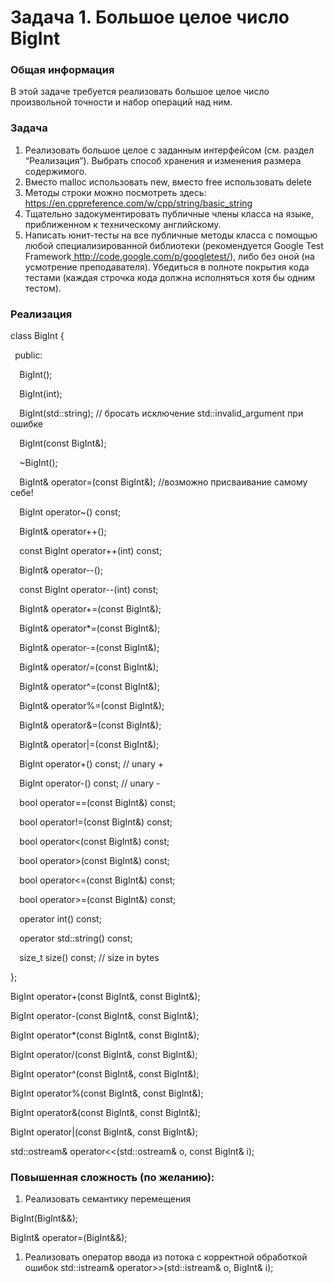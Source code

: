 # **Задача 1. Большое целое число BigInt**

### **Общая информация**
В этой задаче требуется реализовать большое целое число произвольной точности и набор операций над ним.
### **Задача**
1. Реализовать большое целое  с заданным интерфейсом (см. раздел “Реализация”). Выбрать способ хранения и изменения размера содержимого.
1. Вместо malloc использовать new, вместо free использовать delete
1. Методы строки можно посмотреть здесь: <https://en.cppreference.com/w/cpp/string/basic_string>
1. Тщательно задокументировать публичные члены класса на языке, приближенном к техническому английскому.
1. Написать юнит-тесты на все публичные методы класса с помощью любой специализированной библиотеки (рекомендуется Google Test Framework[ ](http://code.google.com/p/googletest/)<http://code.google.com/p/googletest/>), либо без оной (на усмотрение преподавателя). Убедиться в полноте покрытия кода тестами (каждая строчка кода должна исполняться хотя бы одним тестом).
### **Реализация**
class BigInt {

` `public:

`  `BigInt();

`  `BigInt(int);

`  `BigInt(std::string); // бросать исключение std::invalid\_argument при ошибке

`  `BigInt(const BigInt&);

`  `~BigInt();

`  `BigInt& operator=(const BigInt&);  //возможно присваивание самому себе!

`  `BigInt operator~() const;

`  `BigInt& operator++();

`  `const BigInt operator++(int) const;

`  `BigInt& operator--();

`  `const BigInt operator--(int) const;

`  `BigInt& operator+=(const BigInt&);

`  `BigInt& operator\*=(const BigInt&);

`  `BigInt& operator-=(const BigInt&);

`  `BigInt& operator/=(const BigInt&);

`  `BigInt& operator^=(const BigInt&);

`  `BigInt& operator%=(const BigInt&);

`  `BigInt& operator&=(const BigInt&);

`  `BigInt& operator|=(const BigInt&);

`  `BigInt operator+() const;  // unary +

`  `BigInt operator-() const;  // unary -

`  `bool operator==(const BigInt&) const;

`  `bool operator!=(const BigInt&) const;

`  `bool operator<(const BigInt&) const;

`  `bool operator>(const BigInt&) const;

`  `bool operator<=(const BigInt&) const;

`  `bool operator>=(const BigInt&) const;

`  `operator int() const;

`  `operator std::string() const;

`  `size\_t size() const;  // size in bytes

};

BigInt operator+(const BigInt&, const BigInt&);

BigInt operator-(const BigInt&, const BigInt&);

BigInt operator\*(const BigInt&, const BigInt&);

BigInt operator/(const BigInt&, const BigInt&);

BigInt operator^(const BigInt&, const BigInt&);

BigInt operator%(const BigInt&, const BigInt&);

BigInt operator&(const BigInt&, const BigInt&);

BigInt operator|(const BigInt&, const BigInt&);


std::ostream& operator<<(std::ostream& o, const BigInt& i);

### **Повышенная сложность (по желанию):**
1. Реализовать семантику перемещения

BigInt(BigInt&&);

BigInt& operator=(BigInt&&);

1. Реализовать оператор ввода из потока с корректной обработкой ошибок std::istream& operator>>(std::istream& o, BigInt& i);

